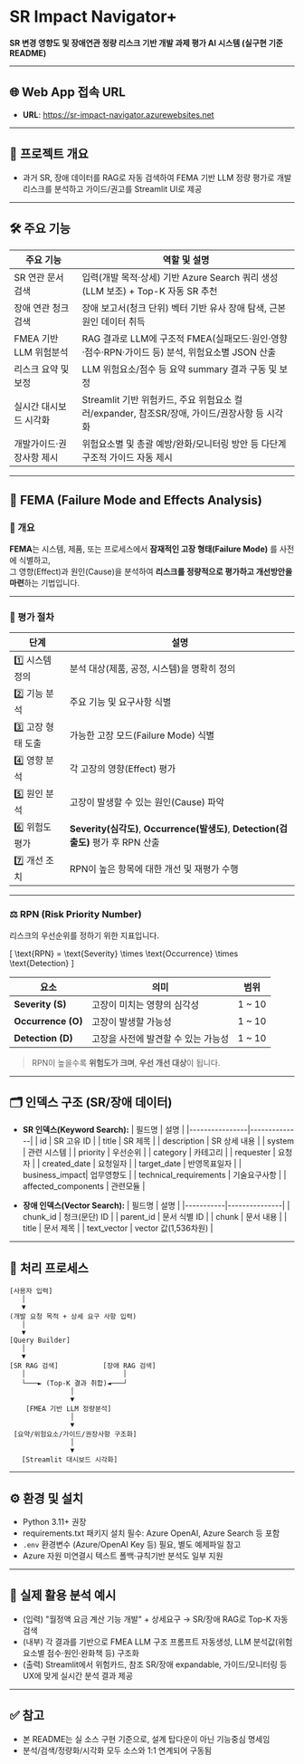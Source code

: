 
# SR Impact Navigator+
**SR 변경 영향도 및 장애연관 정량 리스크 기반 개발 과제 평가 AI 시스템 (실구현 기준 README)**

---

## 🌐 Web App 접속 URL
- **URL**: https://sr-impact-navigator.azurewebsites.net

---

## 🚀 프로젝트 개요
- 과거 SR, 장애 데이터를 RAG로 자동 검색하여 FEMA 기반 LLM 정량 평가로 개발 리스크를 분석하고 가이드/권고를 Streamlit UI로 제공

---

## 🛠️ 주요 기능

| 주요 기능            | 역할 및 설명                                                                                   |
|---------------------|--------------------------------------------------------------------------------------------|
| SR 연관 문서 검색      | 입력(개발 목적·상세) 기반 Azure Search 쿼리 생성(LLM 보조) + Top-K 자동 SR 추천               |
| 장애 연관 청크 검색    | 장애 보고서(청크 단위) 벡터 기반 유사 장애 탐색, 근본 원인 데이터 취득           |
| FMEA 기반 LLM 위험분석 | RAG 결과로 LLM에 구조적 FMEA(실패모드·원인·영향·점수·RPN·가이드 등) 분석, 위험요소별 JSON 산출  |
| 리스크 요약 및 보정    | LLM 위험요소/점수 등 요약 summary 결과 구동 및 보정                                            |
| 실시간 대시보드 시각화 | Streamlit 기반 위험카드, 주요 위험요소 컬러/expander, 참조SR/장애, 가이드/권장사항 등 시각화      |
| 개발가이드·권장사항 제시| 위험요소별 및 총괄 예방/완화/모니터링 방안 등 다단계 구조적 가이드 자동 제시                   |

---
## 🧩 FEMA (Failure Mode and Effects Analysis)

### 📘 개요
**FEMA**는 시스템, 제품, 또는 프로세스에서 **잠재적인 고장 형태(Failure Mode)** 를 사전에 식별하고,  
그 영향(Effect)과 원인(Cause)을 분석하여 **리스크를 정량적으로 평가하고 개선방안을 마련**하는 기법입니다.

---

### 🧮 평가 절차

| 단계 | 설명 |
|------|------|
| 1️⃣ 시스템 정의 | 분석 대상(제품, 공정, 시스템)을 명확히 정의 |
| 2️⃣ 기능 분석 | 주요 기능 및 요구사항 식별 |
| 3️⃣ 고장 형태 도출 | 가능한 고장 모드(Failure Mode) 식별 |
| 4️⃣ 영향 분석 | 각 고장의 영향(Effect) 평가 |
| 5️⃣ 원인 분석 | 고장이 발생할 수 있는 원인(Cause) 파악 |
| 6️⃣ 위험도 평가 | **Severity(심각도)**, **Occurrence(발생도)**, **Detection(검출도)** 평가 후 RPN 산출 |
| 7️⃣ 개선 조치 | RPN이 높은 항목에 대한 개선 및 재평가 수행 |

---

### ⚖️ RPN (Risk Priority Number)
리스크의 우선순위를 정하기 위한 지표입니다.

\[
\text{RPN} = \text{Severity} \times \text{Occurrence} \times \text{Detection}
\]

| 요소 | 의미 | 범위 |
|------|------|------|
| **Severity (S)** | 고장이 미치는 영향의 심각성 | 1 ~ 10 |
| **Occurrence (O)** | 고장이 발생할 가능성 | 1 ~ 10 |
| **Detection (D)** | 고장을 사전에 발견할 수 있는 가능성 | 1 ~ 10 |

> RPN이 높을수록 **위험도가 크며**, **우선 개선 대상**이 됩니다.

---

## 🗂️ 인덱스 구조 (SR/장애 데이터)

- **SR 인덱스(Keyword Search):**
  | 필드명          | 설명           |
  |----------------|--------------|
  | id             | SR 고유 ID     |
  | title          | SR 제목        |
  | description    | SR 상세 내용   |
  | system         | 관련 시스템    |
  | priority       | 우선순위       |
  | category       | 카테고리       |
  | requester      | 요청자        |
  | created_date   | 요청일자       |
  | target_date    | 반영목표일자       |
  | business_impact| 업무영향도       |
  | technical_requirements | 기술요구사항 |
  | affected_components       | 관련모듈 |

- **장애 인덱스(Vector Search):**
  | 필드명     | 설명           |
  |-----------|---------------|
  | chunk_id  | 청크(문단) ID  |
  | parent_id | 문서 식별 ID        |
  | chunk     | 문서 내용 |
  | title     | 문서 제목      |
  | text_vector     | vector 값(1,536차원)          |


---

## 🔄 처리 프로세스

```
[사용자 입력]
   │
   ▼
(개발 요청 목적 + 상세 요구 사항 입력)
   │
   ▼
[Query Builder]
   │
   ▼
[SR RAG 검색]           [장애 RAG 검색]
   │                        │
   └───► (Top-K 결과 취합)◄───┘
               │
               ▼
    [FMEA 기반 LLM 정량분석]
               │
               ▼
 [요약/위험요소/가이드/권장사항 구조화]
               │
               ▼
   [Streamlit 대시보드 시각화]
```

---


## ⚙️ 환경 및 설치
- Python 3.11+ 권장
- requirements.txt 패키지 설치 필수: Azure OpenAI, Azure Search 등 포함
- `.env` 환경변수 (Azure/OpenAI Key 등) 필요, 별도 예제파일 참고
- Azure 자원 미연결시 텍스트 폴백·규칙기반 분석도 일부 지원

---

## 🚩 실제 활용 분석 예시
- (입력) "월정액 요금 계산 기능 개발" + 상세요구 → SR/장애 RAG로 Top-K 자동검색
- (내부) 각 결과를 기반으로 FMEA LLM 구조 프롬프트 자동생성, LLM 분석값(위험요소별 점수·원인·완화책 등) 구조화
- (출력) Streamlit에서 위험카드, 참조 SR/장애 expandable, 가이드/모니터링 등 UX에 맞게 실시간 분석 결과 제공

---

## ✅ 참고
- 본 README는 실 소스 구현 기준으로, 설계 탑다운이 아닌 기능중심 명세임
- 분석/검색/정량화/시각화 모두 소스와 1:1 연계되어 구동됨
